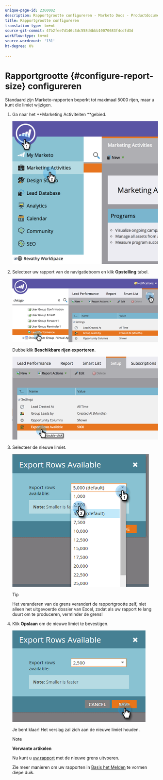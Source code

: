 ```yaml
---
unique-page-id: 2360002
description: Rapportgrootte configureren - Marketo Docs - Productdocumentatie
title: Rapportgrootte configureren
translation-type: tm+mt
source-git-commit: 47b2fee7d146c3dc558d4bbb10070683f4cdfd3d
workflow-type: tm+mt
source-wordcount: '131'
ht-degree: 0%

---
```



# Rapportgrootte {#configure-report-size} configureren

Standaard zijn Marketo-rapporten beperkt tot maximaal 5000 rijen, maar u kunt die limiet wijzigen.

1. Ga naar het **Marketing Activiteiten **gebied.

   ![](assets/image2014-9-16-10-3a53-3a57.png)

1. Selecteer uw rapport van de navigatieboom en klik **Opstelling** tabel.

   ![](assets/image2014-9-16-10-3a54-3a1.png)

   Dubbelklik **Beschikbare rijen exporteren**.

   ![](assets/image2014-9-16-10-3a54-3a5.png)

1. Selecteer de nieuwe limiet.

   ![](assets/image2016-3-2-9-3a13-3a0.png)

   >[!TIP]
   >
   >Het veranderen van de grens verandert de rapportgrootte zelf, niet alleen het uitgevoerde dossier van Excel, zodat als uw rapport te lang duurt om te produceren, verminder de grens!

1. Klik **Opslaan** om de nieuwe limiet te bevestigen.

   ![](assets/image2016-3-2-9-3a13-3a59.png)

   Je bent klaar! Het verslag zal zich aan de nieuwe limiet houden.

   >[!NOTE]
   >
   >**Verwante artikelen**
   >
   >
   >Nu kunt u [uw rapport](../../../../product-docs/reporting/basic-reporting/report-activity/export-a-report-to-excel.md) met de nieuwe grens uitvoeren.

   Zie meer manieren om uw rapporten in [Basis het Melden](http://docs.marketo.com/display/docs/basic+reporting) te vormen diepe duik.

